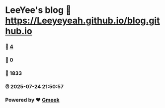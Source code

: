 # LeeYee's blog :link: https://Leeyeyeah.github.io/blog.github.io 
### :page_facing_up: [4](https://Leeyeyeah.github.io/blog.github.io/tag.html) 
### :speech_balloon: 0 
### :hibiscus: 1833 
### :alarm_clock: 2025-07-24 21:50:57 
### Powered by :heart: [Gmeek](https://github.com/Meekdai/Gmeek)
